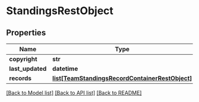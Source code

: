 # StandingsRestObject

## Properties
Name | Type | Description | Notes
------------ | ------------- | ------------- | -------------
**copyright** | **str** |  | [optional] 
**last_updated** | **datetime** |  | [optional] 
**records** | [**list[TeamStandingsRecordContainerRestObject]**](TeamStandingsRecordContainerRestObject.md) |  | [optional] 

[[Back to Model list]](../README.md#documentation-for-models) [[Back to API list]](../README.md#documentation-for-api-endpoints) [[Back to README]](../README.md)

